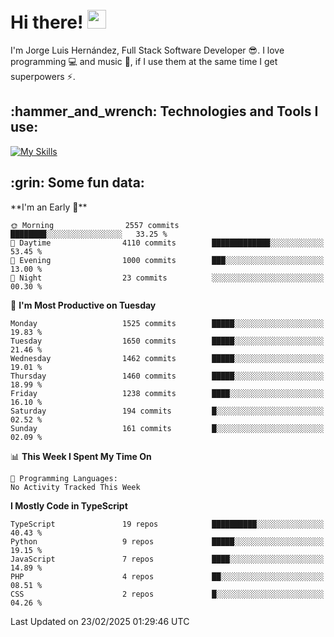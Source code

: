 <h1 align="left">
 <abc>
  <br>Hi there! <img src="https://user-images.githubusercontent.com/42378118/110234147-e3259600-7f4e-11eb-95be-0c4047144dea.gif" width="30"><br>
 </abc>
</h1>

I'm Jorge Luis Hernández, Full Stack Software Developer :sunglasses:. I love programming :computer: and music :musical_score:, if I use them at the same time I get superpowers :zap:. 


<h2 align="left">:hammer_and_wrench: Technologies and Tools I use:</h2>

[![My Skills](https://skillicons.dev/icons?i=js,ts,html,css,py,vue,react,next,nest,postgres,mysql)](https://skillicons.dev)

<h2 align="left">:grin: Some fun data:</h2>
<!--START_SECTION:waka-->
**I'm an Early 🐤** 

```text
🌞 Morning                2557 commits        ████████░░░░░░░░░░░░░░░░░   33.25 % 
🌆 Daytime                4110 commits        █████████████░░░░░░░░░░░░   53.45 % 
🌃 Evening                1000 commits        ███░░░░░░░░░░░░░░░░░░░░░░   13.00 % 
🌙 Night                  23 commits          ░░░░░░░░░░░░░░░░░░░░░░░░░   00.30 % 
```
📅 **I'm Most Productive on Tuesday** 

```text
Monday                   1525 commits        █████░░░░░░░░░░░░░░░░░░░░   19.83 % 
Tuesday                  1650 commits        █████░░░░░░░░░░░░░░░░░░░░   21.46 % 
Wednesday                1462 commits        █████░░░░░░░░░░░░░░░░░░░░   19.01 % 
Thursday                 1460 commits        █████░░░░░░░░░░░░░░░░░░░░   18.99 % 
Friday                   1238 commits        ████░░░░░░░░░░░░░░░░░░░░░   16.10 % 
Saturday                 194 commits         █░░░░░░░░░░░░░░░░░░░░░░░░   02.52 % 
Sunday                   161 commits         █░░░░░░░░░░░░░░░░░░░░░░░░   02.09 % 
```


📊 **This Week I Spent My Time On** 

```text
💬 Programming Languages: 
No Activity Tracked This Week
```

**I Mostly Code in TypeScript** 

```text
TypeScript               19 repos            ██████████░░░░░░░░░░░░░░░   40.43 % 
Python                   9 repos             █████░░░░░░░░░░░░░░░░░░░░   19.15 % 
JavaScript               7 repos             ████░░░░░░░░░░░░░░░░░░░░░   14.89 % 
PHP                      4 repos             ██░░░░░░░░░░░░░░░░░░░░░░░   08.51 % 
CSS                      2 repos             █░░░░░░░░░░░░░░░░░░░░░░░░   04.26 % 
```




 Last Updated on 23/02/2025 01:29:46 UTC
<!--END_SECTION:waka-->

